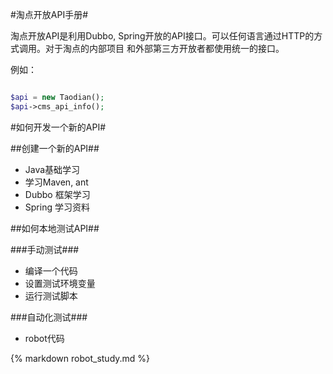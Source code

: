 
#淘点开放API手册#

淘点开放API是利用Dubbo, Spring开放的API接口。可以任何语言通过HTTP的方式调用。对于淘点的内部项目
和外部第三方开放者都使用统一的接口。

例如：
```php

$api = new Taodian();
$api->cms_api_info();

```


#如何开发一个新的API#

##创建一个新的API##


*  Java基础学习
*  学习Maven, ant
*  Dubbo 框架学习
*  Spring 学习资料


##如何本地测试API##

###手动测试###

*  编译一个代码
*  设置测试环境变量
*  运行测试脚本

###自动化测试###
*  robot代码

{% markdown robot_study.md %}







